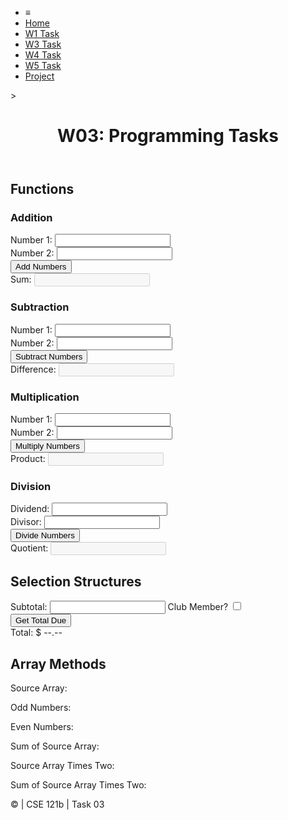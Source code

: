 <!DOCTYPE html>
<html lang="en">

<head>
    <meta charset="UTF-8">
    <meta name="viewport" content="width=device-width, initial-scale=1.0">
    <title>CSE 121b | W03: Programming Tasks</title>
    <link rel="preconnect" href="https://fonts.googleapis.com">
    <link rel="preconnect" href="https://fonts.gstatic.com" crossorigin>
    <link href="https://fonts.googleapis.com/css2?family=Roboto:wght@400;600&display=swap"
        rel="stylesheet">
    <link rel="stylesheet" href="styles/main.css">
</head>

<body>
    <nav>
        <ul id="menu">
            <li><a id="toggleMenu">&equiv;</a></li>
            <li><a href="index.html">Home</a></li>
            <li><a href="w01-task.html">W1 Task</a></li>
            <li><a href="w03-task.html" class="active">W3 Task</a></li>
            <li><a href="w04-task.html">W4 Task</a></li>
            <li><a href="w05-task.html">W5 Task</a></li>
            <li><a href="project.html">Project</a></li>
        </ul>
    </nav>>
    <header>
        <h1>W03: Programming Tasks</h1>
    </header>
    <main id="task3">
        <section id="section1">
            <h2>Functions</h2>
            <article>
                <h3>Addition</h3>
                <div>
                    <label for="add1">Number 1:</label>
                    <input type="text" id="add1" name="add1">
                </div>
                <div>
                    <label for="add2">Number 2:</label>
                    <input type="text" id="add2" name="add2">
                </div>
                <div>
                    <input type="button" id="addNumbers" value="Add Numbers">
                </div>
                <div>
                    <label for="sum">Sum:</label>
                    <input type="text" id="sum" name="sum" disabled>
                </div>
            </article>
            <article>
                <h3>Subtraction</h3>
                <div>
                    <label for="subtract1">Number 1:</label>
                    <input type="text" id="subtract1" name="subtract1">
                </div>
                <div>
                    <label for="subtract2">Number 2:</label>
                    <input type="text" id="subtract2" name="subtract2">
                </div>
                <div>
                    <input type="button" id="subtractNumbers" value="Subtract Numbers">
                </div>
                <div>
                    <label for="difference">Difference:</label>
                    <input type="text" id="difference" name="difference" disabled>
                </div>
            </article>
            <article>
                <h3>Multiplication</h3>
                <div>
                    <label for="factor1">Number 1:</label>
                    <input type="text" id="factor1" name="factor1">
                </div>
                <div>
                    <label for="factor2">Number 2:</label>
                    <input type="text" id="factor2" name="factor2">
                </div>
                <div>
                    <input type="button" id="multiplyNumbers" value="Multiply Numbers">
                </div>
                <div>
                    <label for="product">Product:</label>
                    <input type="text" id="product" name="product" disabled>
                </div>
            </article>
            <article>
                <h3>Division</h3>
                <div>
                    <label for="dividend">Dividend:</label>
                    <input type="text" id="dividend" name="dividend">
                </div>
                <div>
                    <label for="divisor">Divisor:</label>
                    <input type="text" id="divisor" name="divisor">
                </div>
                <div>
                    <input type="button" id="divideNumbers" value="Divide Numbers">
                </div>
                <div>
                    <label for="quotient">Quotient:</label>
                    <input type="text" id="quotient" name="quotient" disabled>
                </div>
            </article>
        </section>
        <div>
            <section id="section2">
                <h2>Selection Structures</h2>
                <label class="right">Subtotal:
                    <input type="number" id="subtotal" size="5">
                </label>
                <label class="middle right">
                    Club Member?
                    <input type="checkbox" id="member">
                </label>
                <div class="right">
                    <input type="button" id="getTotal" value="Get Total Due">
                </div>
                <div class="right">Total:
                    <span class="larger" id="total">$ --.--</span>
                </div>
            </section>
            <section id="section3">
                <h2>Array Methods</h2>
                <p>
                    Source Array: <span id="array"></span>
                </p>
                <p>
                    Odd Numbers: <span id="odds"></span>
                </p>
                <p>
                    Even Numbers: <span id="evens"></span>
                </p>
                <p>
                    Sum of Source Array: <span id="sumOfArray"></span>
                </p>
                <p>
                    Source Array Times Two: <span id="multiplied"></span>
                </p>
                <p>
                    Sum of Source Array Times Two: <span id="sumOfMultiplied"></span>
                </p>
            </section>
        </div>
    </main>
    <footer>
        &copy;<span id="year"></span> | CSE 121b | Task 03
    </footer>
    <script src="scripts/main.js"></script>
    <script>
        document.getElementById("year").innerHTML = new Date().getFullYear();
    </script>
    <script src="scripts/w03-task.js"></script>
    <script>
     function add(number1, number2) {
     return number1 + number2;
     }

    function addNumbers() {
    let addNumber1 = Number(document.querySelector('#add1').value);
    let addNumber2 = Number(document.querySelector('#add2').value);

    document.querySelector('#sum').value = add(addNumber1, addNumber2);
    }

    document.querySelector('#addNumbers').addEventListener('click', addNumbers);


/* Function Expression - Subtract Numbers */

// Function expression for subtraction
    const subtract = function(number1, number2) {
    return number1 - number2;
    };

// Function expression to perform subtraction using values from HTML form controls
    const subtractNumbers = function() {
    // Get values from HTML form controls
    let subtractNumber1 = Number(document.querySelector('#subtract1').value);
    let subtractNumber2 = Number(document.querySelector('#subtract2').value);

    // Call the subtract function and assign the result to the 'difference' form element
    document.querySelector('#difference').value = subtract(subtractNumber1, subtractNumber2);
    };

// Add a "click" event listener to the button with ID 'subtractNumbers'
    document.querySelector('#subtractNumbers').addEventListener('click', subtractNumbers);

/* Arrow Function - Multiply Numbers */

// Arrow function for multiplication
    const multiply = (number1, number2) => number1 * number2;

// Arrow function to perform multiplication using values from HTML form controls
    const multiplyNumbers = () => {
    // Get values from HTML form controls
    let factor1 = Number(document.querySelector('#factor1').value);
    let factor2 = Number(document.querySelector('#factor2').value);

    // Call the multiply arrow function and assign the result to the 'product' form element
    document.querySelector('#product').value = multiply(factor1, factor2);
    };

// Add a "click" event listener to the button with ID 'multiplyNumbers'
    document.querySelector('#multiplyNumbers').addEventListener('click', multiplyNumbers);

/* Open Function Use - Divide Numbers */
// Function declaration for division
    function divide(dividend, divisor) {
    return dividend / divisor;
}

// Function expression to perform division using values from HTML form controls
    const divideNumbers = function() {
    // Get values from HTML form controls
    let dividend = Number(document.querySelector('#dividend').value);
    let divisor = Number(document.querySelector('#divisor').value);

    // Call the divide function and assign the result to the 'quotient' form element
    document.querySelector('#quotient').value = divide(dividend, divisor);
    };

// Add a "click" event listener to the button with ID 'divideNumbers'
    document.querySelector('#divideNumbers').addEventListener('click', divideNumbers);

/* Decision Structure */

// Function to calculate total due
    const calculateTotalDue = () => {
    // Get the numeric value entered by the user in the subtotal field
    let subtotal = Number(document.querySelector('#subtotal').value);

    // Check if the membership checkbox is checked
    let isMember = document.querySelector('#member').checked;

    // Apply a 15% discount if the user is a club member
    if (isMember) {
        subtotal *= 0.85; // Apply 15% discount
    }

    // Output the total to the 'total' span with two decimal places using a template string
    document.querySelector('#total').textContent = `$ ${subtotal.toFixed(2)}`;
    };

// Add a "click" event listener to the button with ID 'getTotal'
    document.querySelector('#getTotal').addEventListener('click', calculateTotalDue);

/* ARRAY METHODS - Functional Programming */
/* Output Source Array */

/* Output Odds Only Array */

/* Output Evens Only Array */

/* Output Sum of Org. Array */

/* Output Multiplied by 2 Array */

/* Output Sum of Multiplied by 2 Array */

// Declare and instantiate an array variable to hold the numbers 1 through 13
   let numbersArray = [1, 2, 3, 4, 5, 6, 7, 8, 9, 10, 11, 12, 13];

// Assign the value of the array variable to the HTML element with an ID of 'array'
   document.querySelector('#array').textContent = numbersArray;

// Use the filter() array method to find all odd numbers and assign the result to the HTML element with an ID of 'odds'
   document.querySelector('#odds').textContent = numbersArray.filter(number => number % 2 === 1);

// Use the filter() array method to find all even numbers and assign the result to the HTML element with an ID of 'evens'
   document.querySelector('#evens').textContent = numbersArray.filter(number => number % 2 === 0);

// Use the reduce() array method to sum the array elements and assign the result to the HTML element with an ID of 'sumOfArray'
   document.querySelector('#sumOfArray').textContent = numbersArray.reduce((sum, number) => sum + number, 0);

// Use the map() array method to multiply each element by 2 and assign the result to the HTML element with an ID of 'multiplied'
   document.querySelector('#multiplied').textContent = numbersArray.map(number => number * 2);

// Use the map() and reduce() array methods to sum the array elements after multiplying each element by two.
// Assign the result to the HTML element with an ID of 'sumOfMultiplied'
   document.querySelector('#sumOfMultiplied').textContent = numbersArray.map(number => number * 2).reduce((sum, number) => sum + number, 0);

</script>
</body>

</html>
